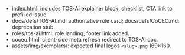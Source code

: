 - index.html: includes TOS-AI explainer block, checklist, CTA link to prefilled issue.
- docs/defs/TOS-AI.md: authoritative role card; docs/defs/CoCEO.md: deprecation stub.
- roles/tos-ai.html: role landing; footer link added.
- coceo.html: client-side meta refresh redirect to TOS-AI doc.
- assets/img/exemplars/: expected final logos `<slug>.png` 160×160.

